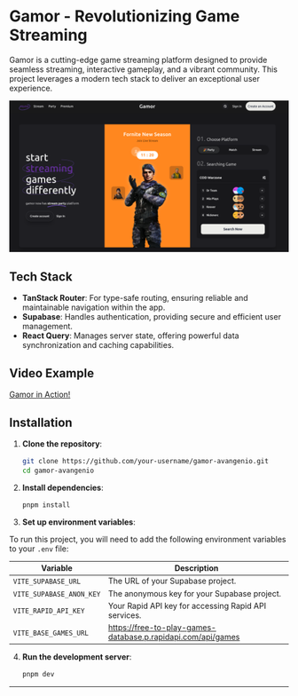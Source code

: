 # Gamor - Revolutionizing Game Streaming

Gamor is a cutting-edge game streaming platform designed to provide seamless streaming, interactive gameplay, and a vibrant community. This project leverages a modern tech stack to deliver an exceptional user experience.

![Gamor Screenshot](/public/example.png)


## Tech Stack

- **TanStack Router**: For type-safe routing, ensuring reliable and maintainable navigation within the app.
- **Supabase**: Handles authentication, providing secure and efficient user management.
- **React Query**: Manages server state, offering powerful data synchronization and caching capabilities.

## Video Example

[Gamor in Action!](/public/example.webm)

## Installation

1. **Clone the repository**:

    ```bash
    git clone https://github.com/your-username/gamor-avangenio.git
    cd gamor-avangenio
    ```

2. **Install dependencies**:

    ```bash
    pnpm install
    ```

3. **Set up environment variables**:

To run this project, you will need to add the following environment variables to your `.env` file:

| Variable                | Description                                        |
|-------------------------|----------------------------------------------------|
| `VITE_SUPABASE_URL`     | The URL of your Supabase project.                  |
| `VITE_SUPABASE_ANON_KEY`| The anonymous key for your Supabase project.       |
| `VITE_RAPID_API_KEY`    | Your Rapid API key for accessing Rapid API services.|
| `VITE_BASE_GAMES_URL`   | <https://free-to-play-games-database.p.rapidapi.com/api/games>|

4. **Run the development server**:

    ```bash
    pnpm dev
    ```

---
